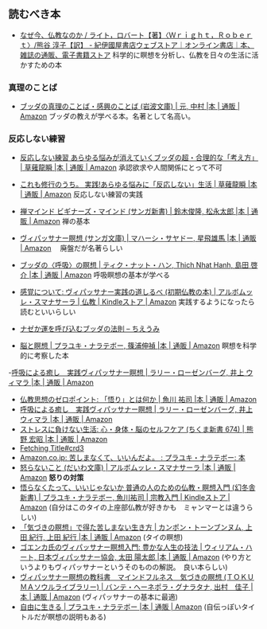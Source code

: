 ## 読むべき本
- [なぜ今、仏教なのか / ライト，ロバート【著】〈Ｗｒｉｇｈｔ，Ｒｏｂｅｒｔ〉/熊谷 淳子【訳】 - 紀伊國屋書店ウェブストア｜オンライン書店｜本、雑誌の通販、電子書籍ストア](https://www.kinokuniya.co.jp/f/dsg-01-9784152097866)
科学的に瞑想を分析し、仏教を日々の生活に活かすための本
### 真理のことば
- [ブッダの真理のことば・感興のことば (岩波文庫) | 元, 中村 |本 | 通販 | Amazon](https://www.amazon.co.jp/%E3%83%96%E3%83%83%E3%83%80%E3%81%AE%E7%9C%9F%E7%90%86%E3%81%AE%E3%81%93%E3%81%A8%E3%81%B0%E3%83%BB%E6%84%9F%E8%88%88%E3%81%AE%E3%81%93%E3%81%A8%E3%81%B0-%E5%B2%A9%E6%B3%A2%E6%96%87%E5%BA%AB-%E4%B8%AD%E6%9D%91-%E5%85%83/dp/4003330218)
ブッダの教えが学べる本。名著として名高い。
### 反応しない練習
- [反応しない練習 あらゆる悩みが消えていくブッダの超・合理的な「考え方」 | 草薙龍瞬 |本 | 通販 | Amazon](https://www.amazon.co.jp/o/ASIN/4041030404/toyokeizaia-22/)
承認欲求や人間関係にとって不可
- [これも修行のうち。 実践!あらゆる悩みに「反応しない」生活 | 草薙龍瞬 |本 | 通販 | Amazon](https://www.amazon.co.jp/o/ASIN/4046015381/toyokeizaia-22)
反応しない練習の実践

- [禅マインド ビギナーズ・マインド (サンガ新書) | 鈴木俊隆, 松永太郎 |本 | 通販 | Amazon](https://www.amazon.co.jp/%E7%A6%85%E3%83%9E%E3%82%A4%E3%83%B3%E3%83%89-%E3%83%93%E3%82%AE%E3%83%8A%E3%83%BC%E3%82%BA%E3%83%BB%E3%83%9E%E3%82%A4%E3%83%B3%E3%83%89-%E3%82%B5%E3%83%B3%E3%82%AC%E6%96%B0%E6%9B%B8-%E9%88%B4%E6%9C%A8%E4%BF%8A%E9%9A%86/dp/4905425166?__mk_ja_JP=%E3%82%AB%E3%82%BF%E3%82%AB%E3%83%8A&crid=2S8F3CPB1PQPQ&keywords=%E3%83%93%E3%82%AE%E3%83%8A%E3%83%BC%E3%82%BA%E3%83%9E%E3%82%A4%E3%83%B3%E3%83%89&qid=1645686254&sprefix=%E3%83%93%E3%82%AE%E3%83%8A%E3%83%BC%E3%82%BA%E3%83%9E%E3%82%A4%E3%83%B3%E3%83%89%2Caps%2C333&sr=8-1&linkCode=li3&tag=mogishin-22&linkId=43535e0738d44fd3619e279ea28a8b6a&language=ja_JP&ref_=as_li_ss_il)
	禅の基本
- [ヴィパッサナー瞑想 (サンガ文庫) | マハーシ・サヤドー, 星飛雄馬 |本 | 通販 | Amazon](https://www.amazon.co.jp/%E3%83%B4%E3%82%A3%E3%83%91%E3%83%83%E3%82%B5%E3%83%8A%E3%83%BC%E7%9E%91%E6%83%B3-%E3%82%B5%E3%83%B3%E3%82%AC%E6%96%87%E5%BA%AB-%E3%83%9E%E3%83%8F%E3%83%BC%E3%82%B7%E3%83%BB%E3%82%B5%E3%83%A4%E3%83%89%E3%83%BC/dp/4865640770)
　廃盤だが名著らしい
- [ブッダの〈呼吸〉の瞑想 | ティク・ナット・ハン, Thich Nhat Hanh, 島田 啓介 |本 | 通販 | Amazon](https://www.amazon.co.jp/%E3%83%96%E3%83%83%E3%83%80%E3%81%AE%E3%80%88%E5%91%BC%E5%90%B8%E3%80%89%E3%81%AE%E7%9E%91%E6%83%B3-%E3%83%86%E3%82%A3%E3%82%AF%E3%83%BB%E3%83%8A%E3%83%83%E3%83%88%E3%83%BB%E3%83%8F%E3%83%B3/dp/4787712829)
 呼吸瞑想の基本が学べる
- [感覚について: ヴィパッサナー実践の道しるべ (初期仏教の本) | アルボムッレ・スマナサーラ | 仏教 | Kindleストア | Amazon](https://www.amazon.co.jp/%E6%84%9F%E8%A6%9A%E3%81%AB%E3%81%A4%E3%81%84%E3%81%A6-%E3%83%B4%E3%82%A3%E3%83%91%E3%83%83%E3%82%B5%E3%83%8A%E3%83%BC%E5%AE%9F%E8%B7%B5%E3%81%AE%E9%81%93%E3%81%97%E3%82%8B%E3%81%B9-%E5%88%9D%E6%9C%9F%E4%BB%8F%E6%95%99%E3%81%AE%E6%9C%AC-%E3%82%A2%E3%83%AB%E3%83%9C%E3%83%A0%E3%83%83%E3%83%AC%E3%83%BB%E3%82%B9%E3%83%9E%E3%83%8A%E3%82%B5%E3%83%BC%E3%83%A9-ebook/dp/B013GS0FKC?__mk_ja_JP=%E3%82%AB%E3%82%BF%E3%82%AB%E3%83%8A&crid=2FGT2BAD23770&keywords=%E3%83%B4%E3%82%A3%E3%83%91%E3%83%83%E3%82%B5%E3%83%8A%E3%83%BC%E7%9E%91%E6%83%B3&qid=1645685640&s=digital-text&sprefix=%E3%82%94%E3%81%83%2Cdigital-text%2C515&sr=1-3&linkCode=li3&tag=mogishin-22&linkId=e63452e42fd07cbf05e7730ea0c6be14&language=ja_JP&ref_=as_li_ss_il)
実践するようになったら読むといいらしい
- [ナゼか運を呼び込むブッダの法則 – ちえうみ](https://chieumi.com/products/ks0086)

- [脳と瞑想 | プラユキ・ナラテボー, 篠浦伸禎 |本 | 通販 | Amazon](https://www.amazon.co.jp/exec/obidos/ASIN/4905425514/ref=nosim?tag=maftracking142669-22&linkCode=ure&creative=6339)
瞑想を科学的に考察した本

-[呼吸による癒し　実践ヴィパッサナー瞑想 | ラリー・ローゼンバーグ, 井上 ウィマラ |本 | 通販 | Amazon](https://www.amazon.co.jp/exec/obidos/ASIN/4393364066/ref=nosim?tag=maftracking142669-22&linkCode=ure&creative=6339)
- [仏教思想のゼロポイント: 「悟り」とは何か | 魚川 祐司 |本 | 通販 | Amazon](https://www.amazon.co.jp/exec/obidos/ASIN/4103391715/ref=nosim?tag=maftracking142669-22&linkCode=ure&creative=6339)
- [呼吸による癒し　実践ヴィパッサナー瞑想 | ラリー・ローゼンバーグ, 井上 ウィマラ |本 | 通販 | Amazon](https://www.amazon.co.jp/exec/obidos/ASIN/4393364066/ref=nosim?tag=maftracking142669-22&linkCode=ure&creative=6339)
- [ストレスに負けない生活: 心・身体・脳のセルフケア (ちくま新書 674) | 熊野 宏昭 |本 | 通販 | Amazon](https://www.amazon.co.jp/exec/obidos/ASIN/4480063765/ref=nosim?tag=maftracking142669-22&linkCode=ure&creative=6339)
- [Fetching Title#crd3](https://www.amazon.co.jp/%E7%84%A1%EF%BC%88%E6%9C%80%E9%AB%98%E3%81%AE%E7%8A%B6%E6%85%8B%EF%BC%89-%E9%88%B4%E6%9C%A8%E7%A5%90-ebook/dp/B099DDJSL9?keywords=%E7%84%A1%EF%BC%88%E6%9C%80%E9%AB%98%E3%81%AE%E7%8A%B6%E6%85%8B%EF%BC%89&qid=1660353860&sr=8-1&linkCode=sl1&tag=yuchrszk-22&linkId=491025b34c1ec2e9386bd1e0acd3e540&language=ja_JP&ref_=as_li_ss_tl)
- [Amazon.co.jp: 苦しまなくて、いいんだよ。 : プラユキ・ナラテボー: 本](https://www.amazon.co.jp/%E8%8B%A6%E3%81%97%E3%81%BE%E3%81%AA%E3%81%8F%E3%81%A6%E3%80%81%E3%81%84%E3%81%84%E3%82%93%E3%81%A0%E3%82%88%E3%80%82-%E3%83%97%E3%83%A9%E3%83%A6%E3%82%AD%E3%83%BB%E3%83%8A%E3%83%A9%E3%83%86%E3%83%9C%E3%83%BC/dp/4569796281)
- [怒らないこと (だいわ文庫) | アルボムッレ・スマナサーラ |本 | 通販 | Amazon](https://www.amazon.co.jp/%E6%80%92%E3%82%89%E3%81%AA%E3%81%84%E3%81%93%E3%81%A8-%E3%81%A0%E3%81%84%E3%82%8F%E6%96%87%E5%BA%AB-B-176-5-%E3%82%A2%E3%83%AB%E3%83%9C%E3%83%A0%E3%83%83%E3%83%AC%E3%83%BB%E3%82%B9%E3%83%9E%E3%83%8A%E3%82%B5%E3%83%BC%E3%83%A9/dp/4479308725)
**怒りの対策**
- [悟らなくたって、いいじゃないか 普通の人のための仏教・瞑想入門 (幻冬舎新書) | プラユキ・ナラテボー, 魚川祐司 | 宗教入門 | Kindleストア | Amazon](https://www.amazon.co.jp/gp/product/B01M2WVZF5/ref=as_li_tl?ie=UTF8&tag=courrier_pc-22&camp=247&creative=1211&linkCode=as2&creativeASIN=B01M2WVZF5&linkId=5434571b80bf04dfdc9811d9a1b4855c)
(自分はこのタイの上座部仏教が好きかも　ミャンマーとは違うらしい)
- [「気づきの瞑想」で得た苦しまない生き方 | カンポン・トーンブンヌム, 上田 紀行, 上田 紀行 |本 | 通販 | Amazon](https://www.amazon.co.jp/%E3%80%8C%E6%B0%97%E3%81%A5%E3%81%8D%E3%81%AE%E7%9E%91%E6%83%B3%E3%80%8D%E3%81%A7%E5%BE%97%E3%81%9F%E8%8B%A6%E3%81%97%E3%81%BE%E3%81%AA%E3%81%84%E7%94%9F%E3%81%8D%E6%96%B9-%E3%82%AB%E3%83%B3%E3%83%9D%E3%83%B3%E3%83%BB%E3%83%88%E3%83%BC%E3%83%B3%E3%83%96%E3%83%B3%E3%83%8C%E3%83%A0/dp/4333023041)
(タイの瞑想)
- [ゴエンカ氏のヴィパッサナー瞑想入門: 豊かな人生の技法 | ウィリアム・ハート, 日本ヴィパッサナー協会, 太田 陽太郎 |本 | 通販 | Amazon](https://www.amazon.co.jp/%E3%82%B4%E3%82%A8%E3%83%B3%E3%82%AB%E6%B0%8F%E3%81%AE%E3%83%B4%E3%82%A3%E3%83%91%E3%83%83%E3%82%B5%E3%83%8A%E3%83%BC%E7%9E%91%E6%83%B3%E5%85%A5%E9%96%80%E2%80%95%E8%B1%8A%E3%81%8B%E3%81%AA%E4%BA%BA%E7%94%9F%E3%81%AE%E6%8A%80%E6%B3%95-%E3%82%A6%E3%82%A3%E3%83%AA%E3%82%A2%E3%83%A0%E3%83%BB%E3%83%8F%E3%83%BC%E3%83%88/dp/439313284X)
(やり方というよりもヴィパッサナーというそのものの解説。　良い本らしい)
- [ヴィパッサナー瞑想の教科書　マインドフルネス　気づきの瞑想 (ＴＯＫＵＭＡソウルライブラリー) | バンテ・ヘーネポラ・グナラタナ, 出村　佳子 |本 | 通販 | Amazon](https://www.amazon.co.jp/%E3%83%B4%E3%82%A3%E3%83%91%E3%83%83%E3%82%B5%E3%83%8A%E3%83%BC%E7%9E%91%E6%83%B3%E3%81%AE%E6%95%99%E7%A7%91%E6%9B%B8-%E3%83%9E%E3%82%A4%E3%83%B3%E3%83%89%E3%83%95%E3%83%AB%E3%83%8D%E3%82%B9-%E6%B0%97%E3%81%A5%E3%81%8D%E3%81%AE%E7%9E%91%E6%83%B3-%EF%BC%B4%EF%BC%AF%EF%BC%AB%EF%BC%B5%EF%BC%AD%EF%BC%A1%E3%82%BD%E3%82%A6%E3%83%AB%E3%83%A9%E3%82%A4%E3%83%96%E3%83%A9%E3%83%AA%E3%83%BC-%E3%83%90%E3%83%B3%E3%83%86%E3%83%BB%E3%83%98%E3%83%BC%E3%83%8D%E3%83%9D%E3%83%A9%E3%83%BB%E3%82%B0%E3%83%8A%E3%83%A9%E3%82%BF%E3%83%8A/dp/4198656398/ref=sr_1_1?__mk_ja_JP=%E3%82%AB%E3%82%BF%E3%82%AB%E3%83%8A&crid=2WPZZWRWPRX3Y&dib=eyJ2IjoiMSJ9.R9gbXq9Rk98crtlyaV_YK60aOvKiuMgwm46e5uI3a41JsP_X6RoEmaroaZnFf8TR8xC_pyNYxa1nOSQm3ws5NgUMGCwIJFpNyglR6uRBSluCGewnf8aL1OKKcqnmVPJ1Vl-j0TvoN5jX4_bcnavLz8u1QlIGvdF7h6Yej4twOjtXgRPC1-i3uvScIozuUOfZpF6TNUgi3SEkGTY7Alo0tYL-ir0g9Bmvr19sNBdNRo0.apZyYbHx76OC0NqqVdQV8dg9ewi3G0vqkWCGpK3XZ9U&dib_tag=se&keywords=%E3%83%B4%E3%82%A3%E3%83%91%E3%83%83%E3%82%B5%E3%83%8A%E3%83%BC&qid=1717341824&s=books&sprefix=%E3%83%B4%E3%82%A3%E3%83%91%E3%83%83%E3%82%B5%E3%83%8A%E3%83%BC%2Cstripbooks%2C238&sr=1-1)
(ヴィパッサナーの基本に最適)
- [自由に生きる | プラユキ・ナラテボー |本 | 通販 | Amazon](https://www.amazon.co.jp/%E8%87%AA%E7%94%B1%E3%81%AB%E7%94%9F%E3%81%8D%E3%82%8B-%E3%83%97%E3%83%A9%E3%83%A6%E3%82%AD%E3%83%BB%E3%83%8A%E3%83%A9%E3%83%86%E3%83%9C%E3%83%BC/dp/486564041X)
(自伝っぽいタイトルだが瞑想の説明もある)